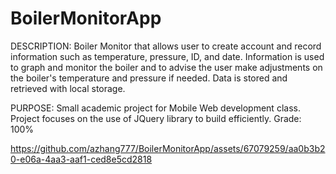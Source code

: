 # BoilerMonitorApp
DESCRIPTION:
Boiler Monitor that allows user to create account and record information such as temperature, pressure, ID, and date. Information is used to graph and monitor the boiler and to advise the user make adjustments on the boiler's temperature and pressure if needed.
Data is stored and retrieved with local storage.

PURPOSE: 
Small academic project for Mobile Web development class. Project focuses on the use of JQuery library to build efficiently. Grade: 100%

https://github.com/azhang777/BoilerMonitorApp/assets/67079259/aa0b3b20-e06a-4aa3-aaf1-ced8e5cd2818

